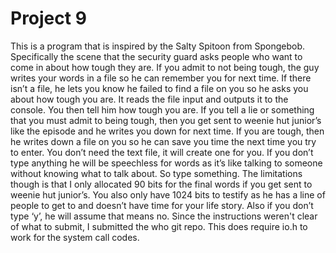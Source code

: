 <h1>Project 9</h1>
This is a program that is inspired by the Salty Spitoon from Spongebob. Specifically the scene that the security guard asks people who want to come in about how tough they are. If you admit to not being tough, the guy writes your words in a file so he can remember you for next time. If there isn’t a file, he lets you know he failed to find a file on you so he asks you about how tough you are. It reads the file input and outputs it to the console. You then tell him how tough you are. If you tell a lie or something that you must admit to being tough, then you get sent to weenie hut junior’s like the episode and he writes you down for next time. If you are tough, then he writes down a file on you so he can save you time the next time you try to enter. 
You don’t need the text file, it will create one for you. If you don’t type anything he will be speechless for words as it’s like talking to someone without knowing what to talk about. So type something. The limitations though is that I only allocated 90 bits for the final words if you get sent to weenie hut junior’s. You also only have 1024 bits to testify as he has a line of people to get to and doesn’t have time for your life story. Also if you don’t type ‘y’, he will assume that means no. Since the instructions weren't clear of what to submit, I submitted the who git repo. This does require io.h to work for the system call codes.
